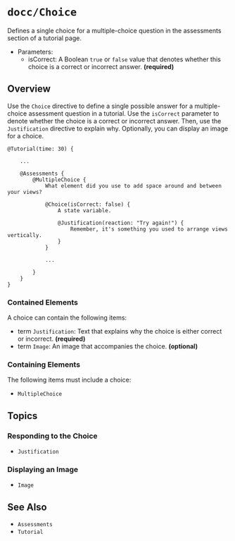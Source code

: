 # ``docc/Choice``

Defines a single choice for a multiple-choice question in the assessments section of a tutorial page.

- Parameters:
    - isCorrect: A Boolean `true` or `false` value that denotes whether this choice is a correct or incorrect answer. **(required)**

## Overview

Use the `Choice` directive to define a single possible answer for a multiple-choice assessment question in a tutorial. Use the `isCorrect` parameter to denote whether the choice is a correct or incorrect answer. Then, use the ``Justification`` directive to explain why. Optionally, you can display an image for a choice.

```
@Tutorial(time: 30) {
    
    ...

    @Assessments {
        @MultipleChoice {
            What element did you use to add space around and between your views?

            @Choice(isCorrect: false) {
                A state variable.

                @Justification(reaction: "Try again!") {
                    Remember, it's something you used to arrange views vertically.
                }
            }

            ...
           
        }
    }
}
```

### Contained Elements

A choice can contain the following items:

- term ``Justification``: Text that explains why the choice is either correct or incorrect. **(required)**
- term ``Image``: An image that accompanies the choice. **(optional)**

### Containing Elements

The following items must include a choice:

- ``MultipleChoice``

## Topics

### Responding to the Choice

- ``Justification``

### Displaying an Image

- ``Image``

## See Also

- ``Assessments``
- ``Tutorial``

<!-- Copyright (c) 2021 Apple Inc and the Swift Project authors. All Rights Reserved. -->
